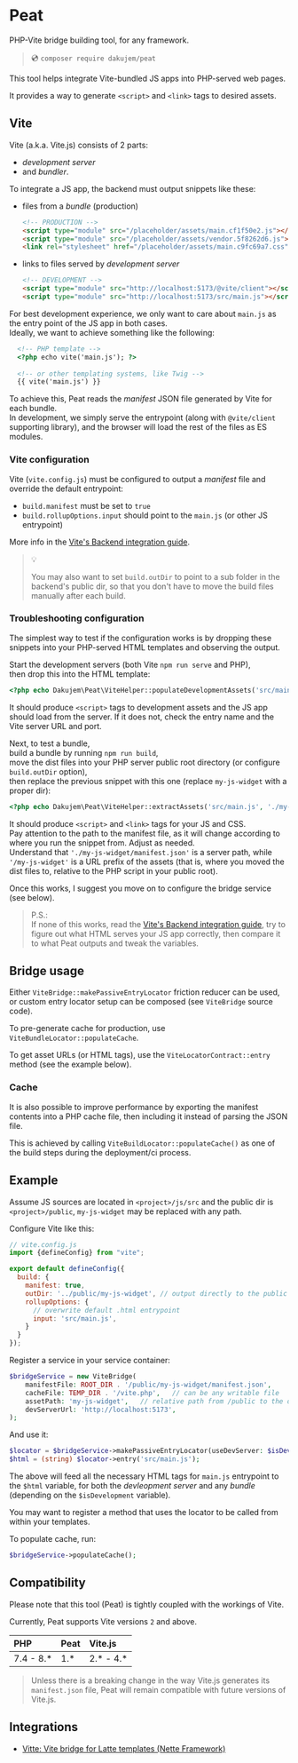 # Peat

PHP-Vite bridge building tool, for any framework.

> 💿 `composer require dakujem/peat`


This tool helps integrate Vite-bundled JS apps into PHP-served web pages.

It provides a way to generate `<script>` and `<link>` tags to desired assets.


## Vite

Vite (a.k.a. Vite.js) consists of 2 parts:
- _development server_
- and _bundler_.

To integrate a JS app, the backend must output snippets like these:
- files from a _bundle_ (production)
    ```html
    <!-- PRODUCTION -->
    <script type="module" src="/placeholder/assets/main.cf1f50e2.js"></script>
    <script type="module" src="/placeholder/assets/vendor.5f8262d6.js"></script>
    <link rel="stylesheet" href="/placeholder/assets/main.c9fc69a7.css" />
    ```
- links to files served by _development server_
    ```html
    <!-- DEVELOPMENT -->
    <script type="module" src="http://localhost:5173/@vite/client"></script>
    <script type="module" src="http://localhost:5173/src/main.js"></script>
    ```

For best development experience, we only want to care about `main.js` as the entry point of the JS app in both cases.\
Ideally, we want to achieve something like the following:
```html
  <!-- PHP template -->
  <?php echo vite('main.js'); ?>
  
  <!-- or other templating systems, like Twig -->
  {{ vite('main.js') }}
```

To achieve this, Peat reads the _manifest_ JSON file generated by Vite for each bundle.\
In development, we simply serve the entrypoint (along with `@vite/client` supporting library),
and the browser will load the rest of the files as ES modules.


### Vite configuration

Vite (`vite.config.js`) must be configured to output a _manifest_ file and override the default entrypoint:

- `build.manifest` must be set to `true`
- `build.rollupOptions.input` should point to the `main.js` (or other JS entrypoint)

More info in the [Vite's Backend integration guide](https://vitejs.dev/guide/backend-integration.html).

> 💡
> 
> You may also want to set `build.outDir` to point to a sub folder in the backend's public dir,
> so that you don't have to move the build files manually after each build.


### Troubleshooting configuration

The simplest way to test if the configuration works is by dropping these snippets
into your PHP-served HTML templates and observing the output.

Start the development servers (both Vite `npm run serve` and PHP),\
then drop this into the HTML template:
```php
<?php echo Dakujem\Peat\ViteHelper::populateDevelopmentAssets('src/main.js', 'http://localhost:5173'); ?>
```
It should produce `<script>` tags to development assets and the JS app should load from the server.
If it does not, check the entry name and the Vite server URL and port.

Next, to test a bundle,\
build a bundle by running `npm run build`,\
move the dist files into your PHP server public root directory (or configure `build.outDir` option),\
then replace the previous snippet with this one (replace `my-js-widget` with a proper dir):
```php
<?php echo Dakujem\Peat\ViteHelper::extractAssets('src/main.js', './my-js-widget/manifest.json', '/my-js-widget'); ?>
```
It should produce `<script>` and `<link>` tags for your JS and CSS.\
Pay attention to the path to the manifest file, as it will change according to where you run the snippet from. Adjust as needed.\
Understand that `'./my-js-widget/manifest.json'` is a server path, while `'/my-js-widget'` is a URL prefix of the assets
(that is, where you moved the dist files to, relative to the PHP script in your public root).

Once this works, I suggest you move on to configure the bridge service (see below).

> P.S.:\
> If none of this works, read the [Vite's Backend integration guide](https://vitejs.dev/guide/backend-integration.html),
> try to figure out what HTML serves your JS app correctly, then compare it to what Peat outputs and tweak the variables.


## Bridge usage

Either `ViteBridge::makePassiveEntryLocator` friction reducer can be used,
or custom entry locator setup can be composed (see `ViteBridge` source code).

To pre-generate cache for production, use `ViteBundleLocator::populateCache`.

To get asset URLs (or HTML tags), use the `ViteLocatorContract::entry` method (see the example below).


### Cache

It is also possible to improve performance
by exporting the manifest contents into a PHP cache file,
then including it instead of parsing the JSON file.

This is achieved by calling `ViteBuildLocator::populateCache()`
as one of the build steps during the deployment/ci process.


## Example

Assume JS sources are located in `<project>/js/src` and the public dir is `<project>/public`,
`my-js-widget` may be replaced with any path.

Configure Vite like this:
```js
// vite.config.js
import {defineConfig} from "vite";

export default defineConfig({
  build: {
    manifest: true,
    outDir: '../public/my-js-widget', // output directly to the public dir
    rollupOptions: {
      // overwrite default .html entrypoint
      input: 'src/main.js',
    }
  }
});
```

Register a service in your service container:
```php
$bridgeService = new ViteBridge(
    manifestFile: ROOT_DIR . '/public/my-js-widget/manifest.json',
    cacheFile: TEMP_DIR . '/vite.php',   // can be any writable file
    assetPath: 'my-js-widget',   // relative path from /public to the dir where the manifest is located
    devServerUrl: 'http://localhost:5173',
);
```

And use it:
```php
$locator = $bridgeService->makePassiveEntryLocator(useDevServer: $isDevelopment);
$html = (string) $locator->entry('src/main.js');
```

The above will feed all the necessary HTML tags for `main.js` entrypoint to the `$html` variable,
for both the _devleopment server_ and any _bundle_ (depending on the `$isDevelopment` variable).

You may want to register a method that uses the locator to be called from within your templates.

To populate cache, run:
```php
$bridgeService->populateCache();
```


## Compatibility

Please note that this tool (Peat) is tightly coupled with the workings of Vite.

Currently, Peat supports Vite versions `2` and above.

| PHP       | Peat | Vite.js   |
|:----------|:-----|:----------|
| 7.4 - 8.* | 1.*  | 2.* - 4.* |

> Unless there is a breaking change in the way Vite.js generates its `manifest.json` file,
> Peat will remain compatible with future versions of Vite.js.


## Integrations

- [Vitte: Vite bridge for Latte templates (Nette Framework)](https://github.com/viaaurea/vitte)
